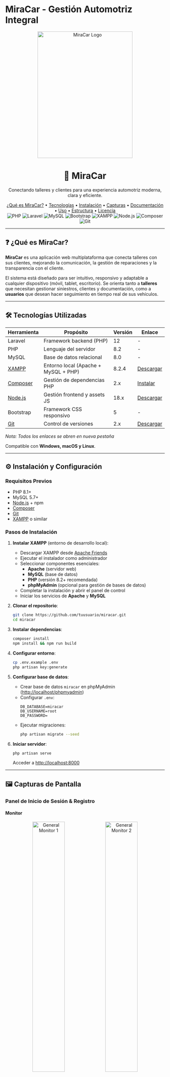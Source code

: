 # MiraCar - Gestión Automotriz Integral

<div align="center">
  <img src="1galeria/logo.png" alt="MiraCar Logo" width="300" height="400" />
  <h1>🚗 MiraCar</h1>
  <p>Conectando talleres y clientes para una experiencia automotriz moderna, clara y eficiente.</p>

  <div>
    <a href="#qué-es-miracar">¿Qué es MiraCar?</a> •
    <a href="#tecnologías-utilizadas">Tecnologías</a> •
    <a href="#instalación-y-configuración">Instalación</a> •
    <a href="#capturas-de-pantalla">Capturas</a> •
    <a href="#documentación">Documentación</a> •
    <a href="#uso-del-programa">Uso</a> •
    <a href="#estructura-del-proyecto">Estructura</a> •
    <a href="#licencia">Licencia</a>
  </div>

  <div>
    <img src="https://img.shields.io/badge/PHP-8.2-777BB4?style=for-the-badge&logo=php&logoColor=white" alt="PHP" />
    <img src="https://img.shields.io/badge/Laravel-12-FF2D20?style=for-the-badge&logo=laravel&logoColor=white" alt="Laravel" />
    <img src="https://img.shields.io/badge/MySQL-8.0-4479A1?style=for-the-badge&logo=mysql&logoColor=white" alt="MySQL" />
    <img src="https://img.shields.io/badge/Bootstrap-5-7952B3?style=for-the-badge&logo=bootstrap&logoColor=white" alt="Bootstrap" />
    <img src="https://img.shields.io/badge/XAMPP-EF5B25?style=for-the-badge&logo=xampp&logoColor=white" alt="XAMPP" />
    <img src="https://img.shields.io/badge/Node.js-18.x-339933?style=for-the-badge&logo=node.js&logoColor=white" alt="Node.js" />
    <img src="https://img.shields.io/badge/Composer-2.x-885630?style=for-the-badge&logo=composer&logoColor=white" alt="Composer" />
    <img src="https://img.shields.io/badge/Git-F05032?style=for-the-badge&logo=git&logoColor=white" alt="Git" />
  </div>
</div>

---

## ❓ ¿Qué es MiraCar?

**MiraCar** es una aplicación web multiplataforma que conecta talleres con sus clientes, mejorando la comunicación, la gestión de reparaciones y la transparencia con el cliente.

El sistema está diseñado para ser intuitivo, responsivo y adaptable a cualquier dispositivo (móvil, tablet, escritorio). Se orienta tanto a **talleres** que necesitan gestionar siniestros, clientes y documentación, como a **usuarios** que desean hacer seguimiento en tiempo real de sus vehículos.

---

## 🛠 Tecnologías Utilizadas

| Herramienta              | Propósito                            | Versión  | Enlace |
|--------------------------|--------------------------------------|----------|--------|
| Laravel                  | Framework backend (PHP)              | 12       | -      |
| PHP                      | Lenguaje del servidor                | 8.2      | -      |
| MySQL                    | Base de datos relacional             | 8.0      | -      |
| [XAMPP](https://www.apachefriends.org/es/index.html) | Entorno local (Apache + MySQL + PHP) | 8.2.4    | [Descargar](https://www.apachefriends.org/es/index.html) |
| [Composer](https://getcomposer.org/) | Gestión de dependencias PHP          | 2.x      | [Instalar](https://getcomposer.org/) |
| [Node.js](https://nodejs.org/es) | Gestión frontend y assets JS         | 18.x     | [Descargar](https://nodejs.org/es) |
| Bootstrap                | Framework CSS responsivo             | 5        | -      |
| [Git](https://git-scm.com/) | Control de versiones                 | 2.x      | [Descargar](https://git-scm.com/) |

*Nota: Todos los enlaces se abren en nueva pestaña*

Compatible con **Windows, macOS y Linux**.

---

## ⚙️ Instalación y Configuración

### Requisitos Previos
- PHP 8.1+
- MySQL 5.7+
- [Node.js](https://nodejs.org/es) + npm
- [Composer](https://getcomposer.org/)
- [Git](https://git-scm.com/)
- [XAMPP](https://www.apachefriends.org/es/index.html) o similar

### Pasos de Instalación

1. **Instalar XAMPP** (entorno de desarrollo local):
   - Descargar XAMPP desde [Apache Friends](https://www.apachefriends.org/es/index.html)
   - Ejecutar el instalador como administrador
   - Seleccionar componentes esenciales:
     - **Apache** (servidor web)
     - **MySQL** (base de datos)
     - **PHP** (versión 8.2+ recomendada)
     - **phpMyAdmin** (opcional para gestión de bases de datos)
   - Completar la instalación y abrir el panel de control
   - Iniciar los servicios de **Apache** y **MySQL**

2. **Clonar el repositorio**:
   ```bash
   git clone https://github.com/tuusuario/miracar.git
   cd miracar
   ```

3. **Instalar dependencias**:
   ```bash
   composer install
   npm install && npm run build
   ```

4. **Configurar entorno**:
   ```bash
   cp .env.example .env
   php artisan key:generate
   ```

5. **Configurar base de datos**:
   - Crear base de datos `miracar` en phpMyAdmin ([http://localhost/phpmyadmin](http://localhost/phpmyadmin))
   - Configurar `.env`:
     ```env
     DB_DATABASE=miracar
     DB_USERNAME=root
     DB_PASSWORD=
     ```
   - Ejecutar migraciones:
     ```bash
     php artisan migrate --seed
     ```

6. **Iniciar servidor**:
   ```bash
   php artisan serve
   ```
   Acceder a [http://localhost:8000](http://localhost:8000)

---

## 🖼️ Capturas de Pantalla

### Panel de Inicio de Sesión & Registro

#### Monitor
<div align="center">
  <img src="1galeria/monitor/general/1.png" alt="General Monitor 1" width="45%"/>
  <img src="1galeria/monitor/general/5.png" alt="General Monitor 2" width="45%"/>
  
  <img src="1galeria/monitor/general/2.png" alt="General Monitor 3" width="30%"/>
  <img src="1galeria/monitor/general/3.png" alt="General Monitor 4" width="30%"/>
  <img src="1galeria/monitor/general/4.png" alt="General Monitor 5" width="30%"/>
</div>

#### Tablet
<div align="center">
  <img src="1galeria/table/general/1.png" alt="General Tablet 1" width="45%"/>
  <img src="1galeria/table/general/5.png" alt="General Tablet 2" width="45%"/>
  
  <img src="1galeria/table/general/2.png" alt="General Tablet 3" width="30%"/>
  <img src="1galeria/table/general/3.png" alt="General Tablet 4" width="30%"/>
  <img src="1galeria/table/general/4.png" alt="General Tablet 5" width="30%"/>
</div>

#### Móvil
<div align="center">
  <img src="1galeria/movil/general/1.png" alt="General Móvil 1" width="45%"/>
  <img src="1galeria/movil/general/5.png" alt="General Móvil 2" width="45%"/>
  
  <img src="1galeria/movil/general/2.png" alt="General Móvil 3" width="30%"/>
  <img src="1galeria/movil/general/3.png" alt="General Móvil 4" width="30%"/>
  <img src="1galeria/movil/general/4.png" alt="General Móvil 5" width="30%"/>
</div>

---

## 🚀 Uso del Programa

### Para Talleres
- Registrar clientes, vehículos y siniestros
- Adjuntar documentos y fotos
- Controlar estado de reparaciones
- Comunicación con clientes
- Gestión de inventario
- Búsqueda avanzada de datos

### Para Usuarios
- Seguimiento en tiempo real
- Notificaciones automáticas
- Historial de servicios
- Documentación digitalizada

---

## 📂 Estructura del Proyecto

```
miracar/
├── app/                  # Lógica de la aplicación
├── bootstrap/            # Archivos de inicio
├── config/               # Configuraciones
├── database/             # Migraciones y seeds
├── public/               # Assets públicos
├── resources/            # Vistas y assets
├── routes/               # Rutas
├── storage/              # Almacenamiento
├── tests/                # Pruebas
└── vendor/               # Dependencias
```

---

## 📚 Documentación

- [Documentación Completa](0documentos/Documentación%20Del%20Proyecto.pdf)
- [Diagrama de Casos de Uso](0documentos/Diagrama%20de%20casos%20de%20uso.png)
- [Modelo Entidad-Relación](0documentos/Modelo%20Entidad%20&%20Relación.png)
- [Prototipo de Interfaz](0documentos/Prototipo.jpg)

---

## 📜 Licencia

[MIT License](LICENSE) © 2023 MiraCar

---

## ✉️ Contacto

**Equipo MiraCar**  
📧 [contacto@miracar.com](mailto:contacto@miracar.com)  
🌐 [www.miracar.com](http://www.miracar.com)
